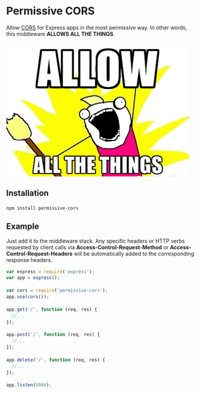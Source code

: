 # Permissive CORS

Allow [CORS](http://www.w3.org/TR/cors/) for Express apps in the most permissive
way. In other words, this middleware **ALLOWS ALL THE THINGS**.

![](https://raw.githubusercontent.com/caike/permissive-cors/master/allthethings.png)

## Installation

`npm install permissive-cors`

## Example

Just add it to the middleware stack. Any specific headers or HTTP verbs
requested by client calls via **Access-Control-Request-Method** or
**Access-Control-Request-Headers** will be automatically added to the
corresponding response headers.

```javascript
var express = require('express');
var app = express();

var cors = require('permissive-cors');
app.use(cors());

app.get('/', function (req, res) {
  //...
});

app.post('/', function (req, res) {
  //...
});

app.delete('/', function (req, res) {
  //...
});

app.listen(8080);
```
